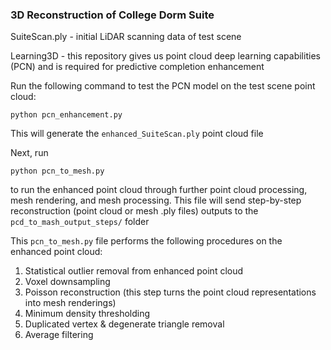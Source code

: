 ### 3D Reconstruction of College Dorm Suite

SuiteScan.ply - initial LiDAR scanning data of test scene

Learning3D - this repository gives us point cloud deep learning capabilities (PCN) and is required for predictive completion enhancement

Run the following command to test the PCN model on the test scene point cloud:
```
python pcn_enhancement.py
```
This will generate the `enhanced_SuiteScan.ply` point cloud file

Next, run 
```
python pcn_to_mesh.py
```
to run the enhanced point cloud through further point cloud processing, mesh rendering, and mesh processing. This file will send step-by-step reconstruction (point cloud or mesh .ply files) outputs to the `pcd_to_mash_output_steps/` folder 

This `pcn_to_mesh.py` file performs the following procedures on the enhanced point cloud:
1. Statistical outlier removal from enhanced point cloud
2. Voxel downsampling
3. Poisson reconstruction (this step turns the point cloud representations into mesh renderings)
4. Minimum density thresholding
5. Duplicated vertex & degenerate triangle removal
6. Average filtering
